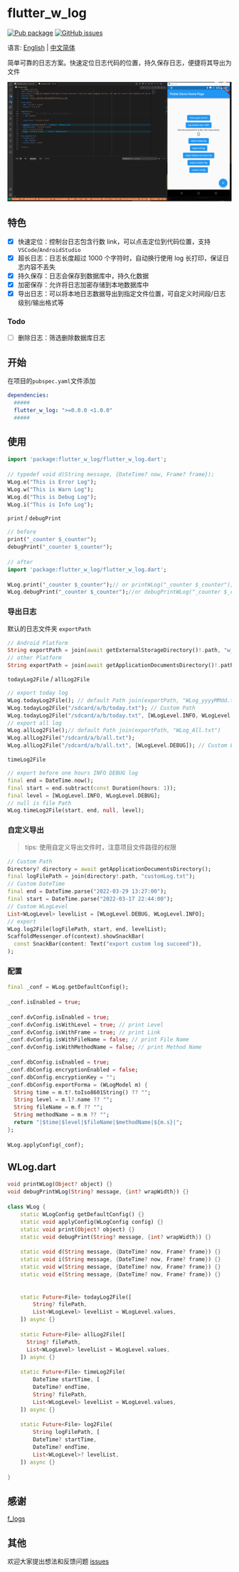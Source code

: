 # flutter_w_log

[![Pub package](https://img.shields.io/pub/v/flutter_w_log.svg)](https://pub.dartlang.org/packages/flutter_w_log) [![GitHub issues](https://img.shields.io/github/issues/jawa0919/flutter_w_log)](https://github.com/jawa0919/flutter_w_log/issues)

语言: [English](README.md) | [中文简体](README_zh.md)

简单可靠的日志方案。快速定位日志代码的位置，持久保存日志，便捷将其导出为文件

![Home](./docs/img/home01.gif)

## 特色

- [x] 快速定位：控制台日志包含行数 link，可以点击定位到代码位置，支持 `VSCode`/`AndroidStudio`
- [x] 超长日志：日志长度超过 1000 个字符时，自动换行使用 log 长打印，保证日志内容不丢失
- [x] 持久保存：日志会保存到数据库中，持久化数据
- [x] 加密保存：允许将日志加密存储到本地数据库中
- [x] 导出日志：可以将本地日志数据导出到指定文件位置，可自定义时间段/日志级别/输出格式等

### Todo

- [ ] 删除日志：筛选删除数据库日志

## 开始

在项目的`pubspec.yaml`文件添加

```yaml
dependencies:
  #####
  flutter_w_log: ">=0.0.0 <1.0.0"
  #####
```

## 使用

```dart
import 'package:flutter_w_log/flutter_w_log.dart';

// typedef void d(String message, {DateTime? now, Frame? frame});
WLog.e("This is Error Log");
WLog.w("This is Warn Log");
WLog.d("This is Debug Log");
WLog.i("This is Info Log");
```

`print` / `debugPrint`

```dart
// before
print("_counter $_counter");
debugPrint("_counter $_counter");

// after
import 'package:flutter_w_log/flutter_w_log.dart';

WLog.print("_counter $_counter");// or printWLog("_counter $_counter");
WLog.debugPrint("_counter $_counter");//or debugPrintWLog("_counter $_counter");
```

### 导出日志

默认的日志文件夹 `exportPath`

```dart
// Android Platform
String exportPath = join(await getExternalStorageDirectory()!.path, "w_log")
// other Platform
String exportPath = join(await getApplicationDocumentsDirectory()!.path, "w_log")
```

`todayLog2File` / `allLog2File`

```dart
// export today log
WLog.todayLog2File(); // default Path join(exportPath, "WLog_yyyyMMdd.txt")
WLog.todayLog2File("/sdcard/a/b/today.txt"); // Custom Path
WLog.todayLog2File("/sdcard/a/b/today.txt", [WLogLevel.INFO, WLogLevel.DEBUG]);
// export all log
WLog.allLog2File();// default Path join(exportPath, "WLog_All.txt")
WLog.allLog2File("/sdcard/a/b/all.txt");
WLog.allLog2File("/sdcard/a/b/all.txt", [WLogLevel.DEBUG]); // Custom Level
```

`timeLog2File`

```dart
// export before one hours INFO DEBUG log
final end = DateTime.now();
final start = end.subtract(const Duration(hours: 1));
final level = [WLogLevel.INFO, WLogLevel.DEBUG];
// null is file Path
WLog.timeLog2File(start, end, null, level);
```

### 自定义导出

> tips: 使用自定义导出文件时，注意项目文件路径的权限

```dart
// Custom Path
Directory? directory = await getApplicationDocumentsDirectory();
final logFilePath = join(directory!.path, "customLog.txt");
// Custom DateTime
final end = DateTime.parse("2022-03-29 13:27:00");
final start = DateTime.parse("2022-03-17 22:44:00");
// Custom WLogLevel
List<WLogLevel> levelList = [WLogLevel.DEBUG, WLogLevel.INFO];
// export
WLog.log2File(logFilePath, start, end, levelList);
ScaffoldMessenger.of(context).showSnackBar(
  const SnackBar(content: Text("export custom log succeed")),
);
```

### 配置

```dart
final _conf = WLog.getDefaultConfig();

_conf.isEnabled = true;

_conf.dvConfig.isEnabled = true;
_conf.dvConfig.isWithLevel = true; // print Level
_conf.dvConfig.isWithFrame = true; // print Link
_conf.dvConfig.isWithFileName = false; // print File Name
_conf.dvConfig.isWithMethodName = false; // print Method Name

_conf.dbConfig.isEnabled = true;
_conf.dbConfig.encryptionEnabled = false;
_conf.dbConfig.encryptionKey = "";
_conf.dbConfig.exportForma = (WLogModel m) {
  String time = m.t?.toIso8601String() ?? "";
  String level = m.l?.name ?? "";
  String fileName = m.f ?? "";
  String methodName = m.m ?? "";
  return "|$time|$level|$fileName|$methodName|${m.s}|";
};

WLog.applyConfig(_conf);
```

## WLog.dart

```dart
void printWLog(Object? object) {}
void debugPrintWLog(String? message, {int? wrapWidth}) {}

class WLog {
    static WLogConfig getDefaultConfig() {}
    static void applyConfig(WLogConfig config) {}
    static void print(Object? object) {}
    static void debugPrint(String? message, {int? wrapWidth}) {}

    static void d(String message, {DateTime? now, Frame? frame}) {}
    static void i(String message, {DateTime? now, Frame? frame}) {}
    static void w(String message, {DateTime? now, Frame? frame}) {}
    static void e(String message, {DateTime? now, Frame? frame}) {}


    static Future<File> todayLog2File([
        String? filePath,
        List<WLogLevel> levelList = WLogLevel.values,
    ]) async {}

    static Future<File> allLog2File([
      String? filePath,
      List<WLogLevel> levelList = WLogLevel.values,
    ]) async {}

    static Future<File> timeLog2File(
        DateTime startTime, [
        DateTime? endTime,
        String? filePath,
        List<WLogLevel> levelList = WLogLevel.values,
    ]) async {}

    static Future<File> log2File(
        String logFilePath, [
        DateTime? startTime,
        DateTime? endTime,
        List<WLogLevel>? levelList,
    ]) async {}

}
```

## 感谢

[f_logs](https://pub.flutter-io.cn/packages/f_logs)

## 其他

欢迎大家提出想法和反馈问题 [issues](https://github.com/jawa0919/flutter_w_log/issues)
